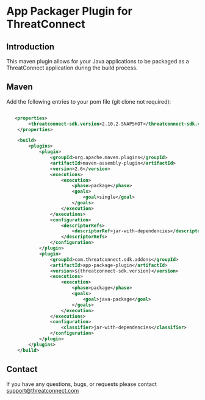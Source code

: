 # App Packager Plugin for ThreatConnect

## Introduction
This maven plugin allows for your Java applications to be packaged as a ThreatConnect application during the build process.

## Maven 
Add the following entries to your pom file (git clone not required):
<br/>
```xml

   <properties>
		<threatconnect-sdk.version>2.10.2-SNAPSHOT</threatconnect-sdk.version>
	</properties>

	<build>
		<plugins>
			<plugin>
				<groupId>org.apache.maven.plugins</groupId>
				<artifactId>maven-assembly-plugin</artifactId>
				<version>2.6</version>
				<executions>
					<execution>
						<phase>package</phase>
						<goals>
							<goal>single</goal>
						</goals>
					</execution>
				</executions>
				<configuration>
					<descriptorRefs>
						<descriptorRef>jar-with-dependencies</descriptorRef>
					</descriptorRefs>
				</configuration>
			</plugin>
			<plugin>
				<groupId>com.threatconnect.sdk.addons</groupId>
				<artifactId>app-package-plugin</artifactId>
				<version>${threatconnect-sdk.version}</version>
				<executions>
					<execution>
						<phase>package</phase>
						<goals>
							<goal>java-package</goal>
						</goals>
					</execution>
				</executions>
				<configuration>
					<classifier>jar-with-dependencies</classifier>
				</configuration>
			</plugin>
		</plugins>
	</build>

```

## Contact

If you have any questions, bugs, or requests please contact support@threatconnect.com

